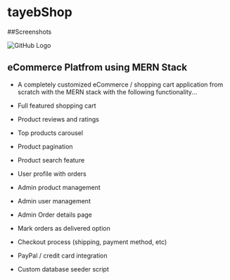 # tayebShop

##Screenshots

![GitHub Logo](/images/logo.png)

## eCommerce Platfrom using MERN Stack

* A completely customized eCommerce / shopping cart application from scratch with the MERN stack with the following functionality...

* Full featured shopping cart

* Product reviews and ratings

* Top products carousel

* Product pagination

* Product search feature

* User profile with orders

* Admin product management

* Admin user management

* Admin Order details page

* Mark orders as delivered option

* Checkout process (shipping, payment method, etc)

* PayPal / credit card integration

* Custom database seeder script
